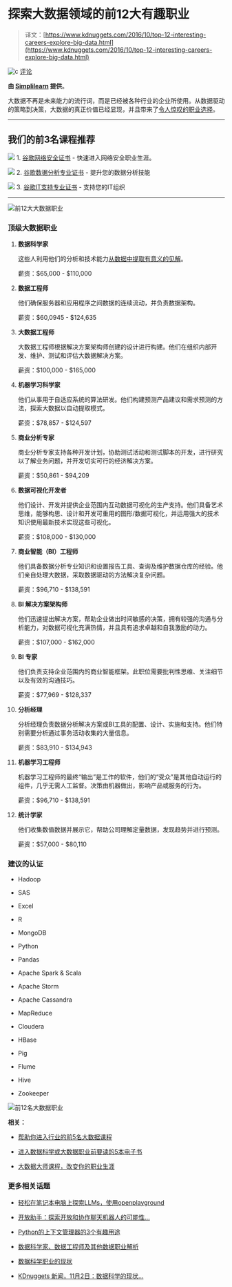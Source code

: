 # 探索大数据领域的前12大有趣职业

> 译文：[https://www.kdnuggets.com/2016/10/top-12-interesting-careers-explore-big-data.html](https://www.kdnuggets.com/2016/10/top-12-interesting-careers-explore-big-data.html)

![c](../Images/3d9c022da2d331bb56691a9617b91b90.png) [评论](#comments)

**由 [Simplilearn](https://www.simplilearn.com/) 提供**。

大数据不再是未来能力的流行词，而是已经被各种行业的企业所使用。从数据驱动的策略到决策，大数据的真正价值已经显现，并且带来了[令人惊叹的职业选择](https://www.kdnuggets.com/2016/08/simplilearn-5-free-ebooks-data-science-big-data.html)。

* * *

## 我们的前3名课程推荐

![](../Images/0244c01ba9267c002ef39d4907e0b8fb.png) 1\. [谷歌网络安全证书](https://www.kdnuggets.com/google-cybersecurity) - 快速进入网络安全职业生涯。

![](../Images/e225c49c3c91745821c8c0368bf04711.png) 2\. [谷歌数据分析专业证书](https://www.kdnuggets.com/google-data-analytics) - 提升您的数据分析技能

![](../Images/0244c01ba9267c002ef39d4907e0b8fb.png) 3\. [谷歌IT支持专业证书](https://www.kdnuggets.com/google-itsupport) - 支持您的IT组织

* * *

![前12大大数据职业](../Images/3d4b34f530518d8e7f1adebdb90eb990.png)

### 顶级大数据职业

1.  **数据科学家**

    这些人利用他们的分析和技术能力[从数据中提取有意义的见解](http://www.simplilearn.com/becoming-a-data-scientist-learning-path-article)。

    薪资：$65,000 - $110,000

1.  **数据工程师**

    他们确保服务器和应用程序之间数据的连续流动，并负责数据架构。

    薪资：$60,0945 - $124,635

1.  **大数据工程师**

    大数据工程师根据解决方案架构师创建的设计进行构建。他们在组织内部开发、维护、测试和评估大数据解决方案。

    薪资：$100,000 - $165,000

1.  **机器学习科学家**

    他们从事用于自适应系统的算法研发。他们构建预测产品建议和需求预测的方法，探索大数据以自动提取模式。

    薪资：$78,857 - $124,597

1.  **商业分析专家**

    商业分析专家支持各种开发计划，协助测试活动和测试脚本的开发，进行研究以了解业务问题，并开发切实可行的经济解决方案。

    薪资：$50,861 - $94,209

1.  **数据可视化开发者**

    他们设计、开发并提供企业范围内互动数据可视化的生产支持。他们具备艺术思维，能够构思、设计和开发可重用的图形/数据可视化，并运用强大的技术知识使用最新技术实现这些可视化。

    薪资：$108,000 - $130,000

1.  **商业智能（BI）工程师**

    他们具备数据分析专业知识和设置报告工具、查询及维护数据仓库的经验。他们亲自处理大数据，采取数据驱动的方法解决复杂问题。

    薪资：$96,710 - $138,591

1.  **BI 解决方案架构师**

    他们迅速提出解决方案，帮助企业做出时间敏感的决策，拥有较强的沟通与分析能力，对数据可视化充满热情，并且具有追求卓越和自我激励的动力。

    薪资：$107,000 - $162,000

1.  **BI 专家**

    他们负责支持企业范围内的商业智能框架。此职位需要批判性思维、关注细节以及有效的沟通技巧。

    薪资：$77,969 - $128,337

1.  **分析经理**

    分析经理负责数据分析解决方案或BI工具的配置、设计、实施和支持。他们特别需要分析通过事务活动收集的大量信息。

    薪资：$83,910 - $134,943

1.  **机器学习工程师**

    机器学习工程师的最终“输出”是工作的软件，他们的“受众”是其他自动运行的组件，几乎无需人工监督。决策由机器做出，影响产品或服务的行为。

    薪资：$96,710 - $138,591

1.  **统计学家**

    他们收集数值数据并展示它，帮助公司理解定量数据，发现趋势并进行预测。

    薪资：$57,000 - $80,110

### 建议的认证

+   Hadoop

+   SAS

+   Excel

+   R

+   MongoDB

+   Python

+   Pandas

+   Apache Spark & Scala

+   Apache Storm

+   Apache Cassandra

+   MapReduce

+   Cloudera

+   HBase

+   Pig

+   Flume

+   Hive

+   Zookeeper

![前12名大数据职业](../Images/b4a4a062c7d8b12549df70de74c37529.png)

**相关：**

+   [帮助你进入行业的前5名大数据课程](/2016/08/simplilearn-5-big-data-courses.html)

+   [进入数据科学或大数据职业前要读的5本电子书](/2016/08/simplilearn-5-free-ebooks-data-science-big-data.html)

+   [大数据大师课程，改变你的职业生涯](/2016/09/simplilearn-big-data-hadoop-architect-masters-course.html)

### 更多相关话题

+   [轻松在笔记本电脑上探索LLMs，使用openplayground](https://www.kdnuggets.com/2023/04/explore-llms-easily-laptop-openplayground.html)

+   [开放助手：探索开放和协作聊天机器人的可能性…](https://www.kdnuggets.com/2023/04/open-assistant-explore-possibilities-open-collaborative-chatbot-development.html)

+   [Python的上下文管理器的3个有趣用途](https://www.kdnuggets.com/3-interesting-uses-of-python-context-managers)

+   [数据科学家、数据工程师及其他数据职业解析](https://www.kdnuggets.com/2021/05/data-scientist-data-engineer-data-careers-explained.html)

+   [数据科学职业的现状](https://www.kdnuggets.com/2022/10/current-state-data-science-careers.html)

+   [KDnuggets 新闻，11月2日：数据科学的现状…](https://www.kdnuggets.com/2022/n43.html)
